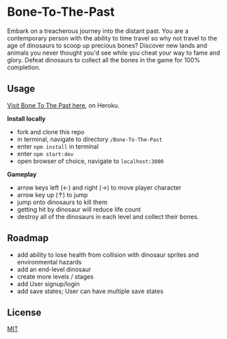 # Bone-To-The-Past
Embark on a treacherous journey into the distant past. You are a contemporary person with the ability to time travel so why not travel to the age of dinosaurs to scoop up precious bones? Discover new lands and animals you never thought you'd see while you cheat your way to fame and glory. Defeat dinosaurs to collect all the bones in the game for 100% completion.

## Usage
[Visit Bone To The Past here](https://bone-to-the-past.herokuapp.com/), on Heroku.

**Install locally**
- fork and clone this repo
- in terminal, navigate to directory `/Bone-To-The-Past`
- enter `npm install` in terminal
- enter `npm start:dev`
- open browser of choice, navigate to `localhost:3000`

**Gameplay**
- arrow keys left (←) and right (→) to move player character
- arrow key up (↑) to jump
- jump onto dinosaurs to kill them
- getting hit by dinosaur will reduce life count
- destroy all of the dinosaurs in each level and collect their bones. 

## Roadmap
- add ability to lose health from collision with dinosaur sprites and environmental hazards
- add an end-level dinosaur
- create more levels / stages
- add User signup/login
- add save states; User can have multiple save states

## License
[MIT](https://choosealicense.com/licenses/mit/)

